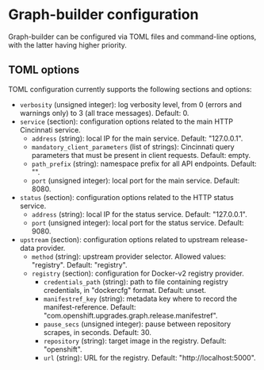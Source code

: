 # Graph-builder configuration

Graph-builder can be configured via TOML files and command-line options, with the latter having higher priority.

## TOML options

TOML configuration currently supports the following sections and options:

 - `verbosity` (unsigned integer): log verbosity level, from 0 (errors and warnings only) to 3 (all trace messages). Default: 0.
 - `service` (section): configuration options related to the main HTTP Cincinnati service.
   - `address` (string): local IP for the main service. Default: "127.0.0.1".
   - `mandatory_client_parameters` (list of strings): Cincinnati query parameters that must be present in client requests. Default: empty.
   - `path_prefix` (string): namespace prefix for all API endpoints. Default: "".
   - `port` (unsigned integer): local port for the main service. Default: 8080.
 - `status` (section): configuration options related to the HTTP status service.
   - `address` (string): local IP for the status service. Default: "127.0.0.1".
   - `port` (unsigned integer): local port for the status service. Default: 9080.
 - `upstream` (section): configuration options related to upstream release-data provider.
   - `method` (string): upstream provider selector. Allowed values: "registry". Default: "registry".
   - `registry` (section): configuration for Docker-v2 registry provider.
     - `credentials_path` (string): path to file containing registry credentials, in "dockercfg" format. Default: unset.
     - `manifestref_key` (string): metadata key where to record the manifest-reference. Default: "com.openshift.upgrades.graph.release.manifestref".
     - `pause_secs` (unsigned integer): pause between repository scrapes, in seconds. Default: 30.
     - `repository` (string): target image in the registry. Default: "openshift".
     - `url` (string): URL for the registry. Default: "http://localhost:5000". 
